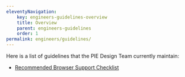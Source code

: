 ```yaml
---
eleventyNavigation:
    key: engineers-guidelines-overview
    title: Overview
    parent: engineers-guidelines
    order: 1
permalink: engineers/guidelines/
---
```


Here is a list of guidelines that the PIE Design Team currently maintain:

- [Recommended Browser Support Checklist](/engineers/guidelines/browser-support/)
